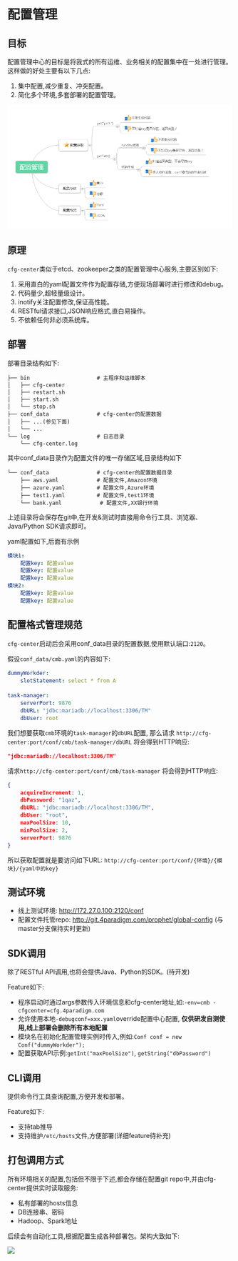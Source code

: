 配置管理
====

目标
---
配置管理中心的目标是将我式的所有运维、业务相关的配置集中在一处进行管理。
这样做的好处主要有以下几点:
1. 集中配置,减少重复、冲突配置。
1. 简化多个环境,多套部署的配置管理。

![](doc/cfg-manage.png)

原理
---


`cfg-center`类似于etcd、zookeeper之类的配置管理中心服务,主要区别如下:
1. 采用直白的yaml配置文件作为配置存储,方便现场部署时进行修改和debug。
1. 代码量少,超轻量级设计。
1. inotify关注配置修改,保证高性能。
1. RESTful请求接口,JSON响应格式,直白易操作。
1. 不依赖任何非必须系统库。

部署
---
部署目录结构如下:
```
├── bin                     # 主程序和运维脚本
│   ├── cfg-center
│   ├── restart.sh
│   ├── start.sh
│   └── stop.sh
├── conf_data               # cfg-center的配置数据
│   ├── ...(参见下面)
│   └── ...
└── log                     # 日志目录
    └── cfg-center.log
```

其中conf_data目录作为配置文件的唯一存储区域,目录结构如下
```
└── conf_data               # cfg-center的配置数据目录
    ├── aws.yaml            # 配置文件,Amazon环境                       
    ├── azure.yaml          # 配置文件,Azure环境            
    ├── test1.yaml          # 配置文件,test1环境     
    └── bank.yaml            # 配置文件,XX银行环境       
```

上述目录将会保存在git中,在开发&测试时直接用命令行工具、浏览器、Java/Python SDK请求即可。

yaml配置如下,后面有示例
```yaml
模块1:
    配置key: 配置value
    配置key: 配置value
    配置key: 配置value
模块2:
    配置key: 配置value
    配置key: 配置value
```

配置格式管理规范
--------
`cfg-center`启动后会采用conf_data目录的配置数据,使用默认端口:`2120`。

假设`conf_data/cmb.yaml`的内容如下:
```yaml
dummyWorkder:
    slotStatement: select * from A

task-manager:
    serverPort: 9876
    dbURL: "jdbc:mariadb://localhost:3306/TM"
    dbUser: root
```

我们想要获取`cmb`环境的`task-manager`的`dbURL`配置,
那么请求 `http://cfg-center:port/conf/cmb/task-manager/dbURL`
将会得到HTTP响应:
```json
"jdbc:mariadb://localhost:3306/TM"
```

请求`http://cfg-center:port/conf/cmb/task-manager`
将会得到HTTP响应:
```json
{
    acquireIncrement: 1,
    dbPassword: "1qaz",
    dbURL: "jdbc:mariadb://localhost:3306/TM",
    dbUser: "root",
    maxPoolSize: 10,
    minPoolSize: 2,
    serverPort: 9876
}
```

所以获取配置就是要访问如下URL:
`http://cfg-center:port/conf/{环境}/{模块}/{yaml中的key}`

测试环境
----
* 线上测试环境: http://172.27.0.100:2120/conf
* 配置文件托管repo: http://git.4paradigm.com/prophet/global-config (与master分支保持实时更新)

SDK调用
-----
除了RESTful API调用,也将会提供Java、Python的SDK。(待开发)

Feature如下:
* 程序启动时通过args参数传入环境信息和cfg-center地址,如:`-env=cmb -cfgcenter=cfg.4paradigm.com`
* 允许使用本地`-debugconf=xxx.yaml`override配置中心配置, **仅供研发自测使用,线上部署会删除所有本地配置**
* 模块名在初始化配置管理实例时传入,例如:`Conf conf = new Conf("dummyWorkder");`
* 配置获取API示例:`getInt("maxPoolSize")`, `getString("dbPassword")`


CLI调用
-----
提供命令行工具查询配置,方便开发和部署。

Feature如下:
* 支持tab推导
* 支持维护`/etc/hosts`文件,方便部署(详细feature待补充)

打包调用方式
------
所有环境相关的配置,包括但不限于下述,都会存储在配置git repo中,并由cfg-center提供实时读取服务:
* 私有部署的hosts信息
* DB连接串、密码
* Hadoop、Spark地址

后续会有自动化工具,根据配置生成各种部署包。架构大致如下:

![](doc/pkg.png)

